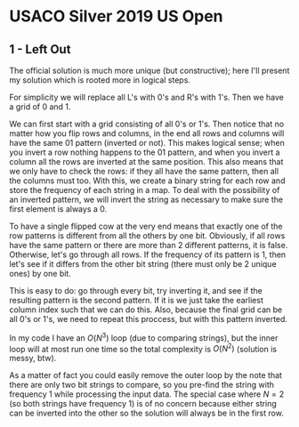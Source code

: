 # USACO Silver 2019 US Open

## 1 - Left Out

The official solution is much more unique (but constructive); here I'll present my solution which is rooted more in logical steps.

For simplicity we will replace all L's with 0's and R's with 1's. Then we have a grid of 0 and 1.

We can first start with a grid consisting of all 0's or 1's. Then notice that no matter how you flip rows and columns, in the end all rows and columns will have the same 01 pattern (inverted or not). This makes logical sense; when you invert a row nothing happens to the 01 pattern, and when you invert a column all the rows are inverted at the same position. This also means that we only have to check the rows: if they all have the same pattern, then all the columns must too. With this, we create a binary string for each row and store the frequency of each string in a map. To deal with the possibility of an inverted pattern, we will invert the string as necessary to make sure the first element is always a 0.

To have a single flipped cow at the very end means that exactly one of the row patterns is different from all the others by one bit. Obviously, if all rows have the same pattern or there are more than 2 different patterns, it is false. Otherwise, let's go through all rows. If the frequency of its pattern is 1, then let's see if it differs from the other bit string (there must only be 2 unique ones) by one bit.

This is easy to do: go through every bit, try inverting it, and see if the resulting pattern is the second pattern. If it is we just take the earliest column index such that we can do this. Also, because the final grid can be all 0's or 1's, we need to repeat this proccess, but with this pattern inverted.

In my code I have an $O(N^3)$ loop (due to comparing strings), but the inner loop will at most run one time so the total complexity is $O(N^2)$ (solution is messy, btw). 

As a matter of fact you could easily remove the outer loop by the note that there are only two bit strings to compare, so you pre-find the string with frequency 1 while processing the input data. The special case where $N=2$ (so both strings have frequency 1) is of no concern because either string can be inverted into the other so the solution will always be in the first row.